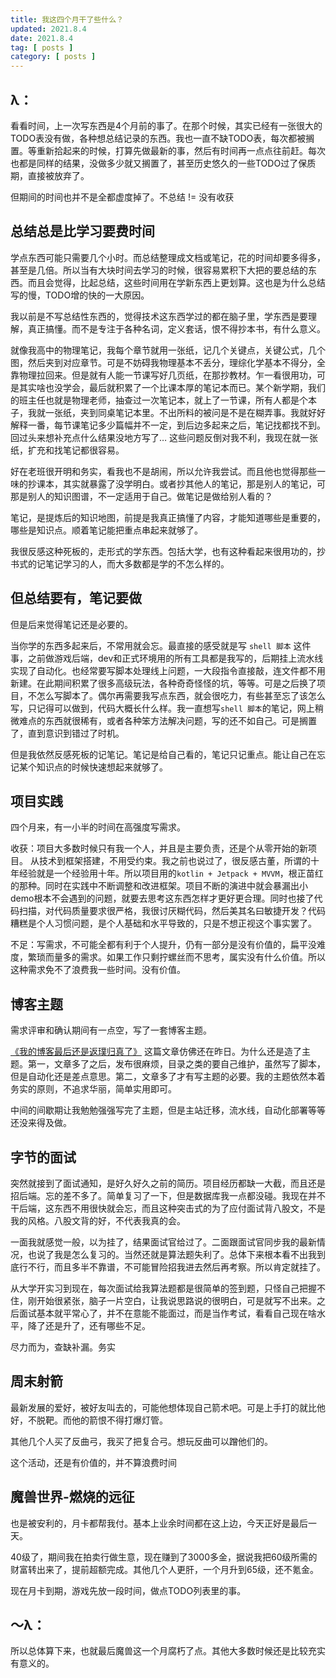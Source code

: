 ```yaml
---
title: 我这四个月干了些什么？
updated: 2021.8.4
date: 2021.8.4
tag: [ posts ]
category: [ posts ]
---
```


## λ：

看看时间，上一次写东西是4个月前的事了。在那个时候，其实已经有一张很大的TODO表没有做，各种想总结记录的东西。我也一直不缺TODO表，每次都被搁置。等重新拾起来的时候，打算先做最新的事，然后有时间再一点点往前赶。每次也都是同样的结果，没做多少就又搁置了，甚至历史悠久的一些TODO过了保质期，直接被放弃了。

但期间的时间也并不是全都虚度掉了。不总结 != 没有收获

## 总结总是比学习要费时间

学点东西可能只需要几个小时。而总结整理成文档或笔记，花的时间却要多得多，甚至是几倍。所以当有大块时间去学习的时候，很容易累积下大把的要总结的东西。而且会觉得，比起总结，这些时间用在学新东西上更划算。这也是为什么总结写的慢，TODO增的快的一大原因。

我以前是不写总结性东西的，觉得技术这东西学过的都在脑子里，学东西是要理解，真正搞懂。而不是专注于各种名词，定义套话，恨不得抄本书，有什么意义。

就像我高中的物理笔记，我每个章节就用一张纸，记几个关键点，关键公式，几个图，然后夹到对应章节。可是不妨碍我物理基本不丢分，理综化学基本不得分，全靠物理拉回来。但是就有人能一节课写好几页纸，在那抄教材。乍一看很用功，可是其实啥也没学会，最后就积累了一个比课本厚的笔记本而已。某个新学期，我们的班主任也就是物理老师，抽查过一次笔记本，就上了一节课，所有人都是个本子，我就一张纸，夹到同桌笔记本里。不出所料的被问是不是在糊弄事。我就好好解释一番，每节课笔记多少篇幅并不一定，到后边多起来之后，笔记找都找不到。回过头来想补充点什么结果没地方写了… 这些问题反倒对我不利，我现在就一张纸，扩充和找笔记都很容易。

好在老班很开明和务实，看我也不是胡闹，所以允许我尝试。而且他也觉得那些一味的抄课本，其实就暴露了没学明白。或者抄其他人的笔记，那是别人的笔记，可那是别人的知识图谱，不一定适用于自己。做笔记是做给别人看的？

笔记，是提炼后的知识地图，前提是我真正搞懂了内容，才能知道哪些是重要的，哪些是知识点。顺着笔记能把重点串起来就够了。

我很反感这种死板的，走形式的学东西。包括大学，也有这种看起来很用功的，抄书式的记笔记学习的人，而大多数都是学的不怎么样的。

## 但总结要有，笔记要做

但是后来觉得笔记还是必要的。

当你学的东西多起来后，不常用就会忘。最直接的感受就是写 `shell 脚本` 这件事，之前做游戏后端，dev和正式环境用的所有工具都是我写的，后期挂上流水线实现了自动化。也经常要写脚本处理线上问题，一大段指令直接敲，连文件都不用新建。在此期间积累了很多高级玩法，各种奇奇怪怪的坑，等等。可是之后换了项目，不怎么写脚本了。偶尔再需要我写点东西，就会很吃力，有些甚至忘了该怎么写，只记得可以做到，代码大概长什么样。我一直想写`shell 脚本`的笔记，网上稍微难点的东西就很稀有，或者各种笨方法解决问题，写的还不如自己。可是搁置了，直到意识到错过了时机。

但是我依然反感死板的记笔记。笔记是给自己看的，笔记只记重点。能让自己在忘记某个知识点的时候快速想起来就够了。

## 项目实践

四个月来，有一小半的时间在高强度写需求。

收获：项目大多数时候只有我一个人，并且是主要负责，还是个从零开始的新项目。 从技术到框架搭建，不用受约束。我之前也说过了，很反感古董，所谓的十年经验就是一个经验用十年。所以项目用的`kotlin + Jetpack + MVVM`，根正苗红的那种。同时在实践中不断调整和改进框架。项目不断的演进中就会暴漏出小demo根本不会遇到的问题，就要去思考这东西怎样才更好更合理。同时也接了代码扫描，对代码质量要求很严格，我很讨厌糊代码，然后美其名曰敏捷开发？代码糟糕是个人习惯问题，是个人基础和水平导致的，只是不想正视这个事实罢了。

不足：写需求，不可能全都有利于个人提升，仍有一部分是没有价值的，扁平没难度，繁琐而量多的需求。如果工作只剩拧螺丝而不思考，属实没有什么价值。所以这种需求免不了浪费我一些时间。没有价值。

## 博客主题

需求评审和确认期间有一点空，写了一套博客主题。

[《我的博客最后还是返璞归真了》](我的博客最后还是返璞归真了.md) 这篇文章仿佛还在昨日。为什么还是造了主题。第一，文章多了之后，发布很麻烦，目录之类的要自己维护，虽然写了脚本，但是自动化还是差点意思。第二，文章多了才有写主题的必要。我的主题依然本着务实的原则，不追求华丽，简单实用即可。

中间的间歇期让我勉勉强强写完了主题，但是主站迁移，流水线，自动化部署等等还没来得及做。

## 字节的面试

突然就接到了面试通知，是好久好久之前的简历。项目经历都缺一大截，而且还是招后端。忘的差不多了。简单复习了一下，但是数据库我一点都没碰。我现在并不干后端，这东西不用很快就会忘，而且这种突击式的为了应付面试背八股文，不是我的风格。八股文背的好，不代表我真的会。

一面我就感觉一般，以为挂了，结果面试官给过了。二面跟面试官同步我的最新情况，也说了我是怎么复习的。当然还就是算法题失利了。总体下来根本看不出我到底行不行，而且多半不靠谱，不可能冒险招我进去然后再考察。所以肯定就挂了。

从大学开实习到现在，每次面试给我算法题都是很简单的签到题，只怪自己把握不住，刚开始很紧张，脑子一片空白，让我说思路说的很明白，可是就写不出来。之后面试基本就平常心了，并不在意能不能面过，而是当作考试，看看自己现在啥水平，降了还是升了，还有哪些不足。

尽力而为，查缺补漏。务实

## 周末射箭

最新发展的爱好，被好友叫去的，可能他想体现自己箭术吧。可是上手打的就比他好，不脱靶。而他的箭恨不得打爆灯管。

其他几个人买了反曲弓，我买了把复合弓。想玩反曲可以蹭他们的。

这个活动，还是有价值的，并不算浪费时间

## 魔兽世界-燃烧的远征

也是被安利的，月卡都帮我付。基本上业余时间都在这上边，今天正好是最后一天。

40级了，期间我在拍卖行做生意，现在赚到了3000多金，据说我把60级所需的财富转出来了，提前超额完成。其他几个人更肝，一个月升到65级，还不氪金。

现在月卡到期，游戏先放一段时间，做点TODO列表里的事。

## ～λ：

所以总体算下来，也就最后魔兽这一个月腐朽了点。其他大多数时候还是比较充实有意义的。